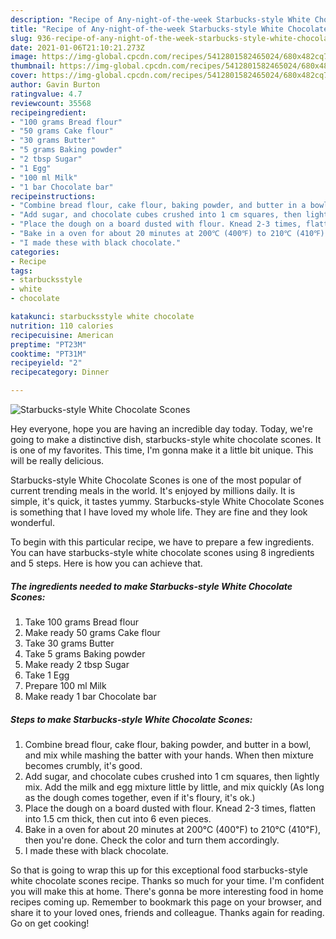 ```yaml
---
description: "Recipe of Any-night-of-the-week Starbucks-style White Chocolate Scones"
title: "Recipe of Any-night-of-the-week Starbucks-style White Chocolate Scones"
slug: 936-recipe-of-any-night-of-the-week-starbucks-style-white-chocolate-scones
date: 2021-01-06T21:10:21.273Z
image: https://img-global.cpcdn.com/recipes/5412801582465024/680x482cq70/starbucks-style-white-chocolate-scones-recipe-main-photo.jpg
thumbnail: https://img-global.cpcdn.com/recipes/5412801582465024/680x482cq70/starbucks-style-white-chocolate-scones-recipe-main-photo.jpg
cover: https://img-global.cpcdn.com/recipes/5412801582465024/680x482cq70/starbucks-style-white-chocolate-scones-recipe-main-photo.jpg
author: Gavin Burton
ratingvalue: 4.7
reviewcount: 35568
recipeingredient:
- "100 grams Bread flour"
- "50 grams Cake flour"
- "30 grams Butter"
- "5 grams Baking powder"
- "2 tbsp Sugar"
- "1 Egg"
- "100 ml Milk"
- "1 bar Chocolate bar"
recipeinstructions:
- "Combine bread flour, cake flour, baking powder, and butter in a bowl, and mix while mashing the batter with your hands. When then mixture becomes crumbly, it&#39;s good."
- "Add sugar, and chocolate cubes crushed into 1 cm squares, then lightly mix. Add the milk and egg mixture little by little, and mix quickly (As long as the dough comes together, even if it&#39;s floury, it&#39;s ok.)"
- "Place the dough on a board dusted with flour. Knead 2-3 times, flatten into 1.5 cm thick, then cut into 6 even pieces."
- "Bake in a oven for about 20 minutes at 200℃ (400℉) to 210℃ (410℉), then you&#39;re done. Check the color and turn them accordingly."
- "I made these with black chocolate."
categories:
- Recipe
tags:
- starbucksstyle
- white
- chocolate

katakunci: starbucksstyle white chocolate 
nutrition: 110 calories
recipecuisine: American
preptime: "PT23M"
cooktime: "PT31M"
recipeyield: "2"
recipecategory: Dinner

---
```



![Starbucks-style White Chocolate Scones](https://img-global.cpcdn.com/recipes/5412801582465024/680x482cq70/starbucks-style-white-chocolate-scones-recipe-main-photo.jpg)

Hey everyone, hope you are having an incredible day today. Today, we're going to make a distinctive dish, starbucks-style white chocolate scones. It is one of my favorites. This time, I'm gonna make it a little bit unique. This will be really delicious.

Starbucks-style White Chocolate Scones is one of the most popular of current trending meals in the world. It's enjoyed by millions daily. It is simple, it's quick, it tastes yummy. Starbucks-style White Chocolate Scones is something that I have loved my whole life. They are fine and they look wonderful.




To begin with this particular recipe, we have to prepare a few ingredients. You can have starbucks-style white chocolate scones using 8 ingredients and 5 steps. Here is how you can achieve that.

<!--inarticleads1-->

##### The ingredients needed to make Starbucks-style White Chocolate Scones:

1. Take 100 grams Bread flour
1. Make ready 50 grams Cake flour
1. Take 30 grams Butter
1. Take 5 grams Baking powder
1. Make ready 2 tbsp Sugar
1. Take 1 Egg
1. Prepare 100 ml Milk
1. Make ready 1 bar Chocolate bar




<!--inarticleads2-->

##### Steps to make Starbucks-style White Chocolate Scones:

1. Combine bread flour, cake flour, baking powder, and butter in a bowl, and mix while mashing the batter with your hands. When then mixture becomes crumbly, it&#39;s good.
1. Add sugar, and chocolate cubes crushed into 1 cm squares, then lightly mix. Add the milk and egg mixture little by little, and mix quickly (As long as the dough comes together, even if it&#39;s floury, it&#39;s ok.)
1. Place the dough on a board dusted with flour. Knead 2-3 times, flatten into 1.5 cm thick, then cut into 6 even pieces.
1. Bake in a oven for about 20 minutes at 200℃ (400℉) to 210℃ (410℉), then you&#39;re done. Check the color and turn them accordingly.
1. I made these with black chocolate.




So that is going to wrap this up for this exceptional food starbucks-style white chocolate scones recipe. Thanks so much for your time. I'm confident you will make this at home. There's gonna be more interesting food in home recipes coming up. Remember to bookmark this page on your browser, and share it to your loved ones, friends and colleague. Thanks again for reading. Go on get cooking!
